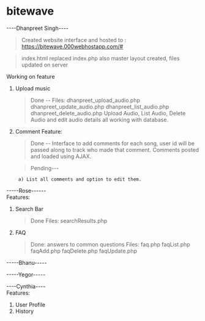 # bitewave
----Dhanpreet Singh----
> Created website interface and hosted to : https://bitewave.000webhostapp.com/#

> index.html replaced index.php also master layout created, files updated on server

Working on feature
1) Upload music
    >Done --
    >Files: dhanpreet_upload_audio.php
    dhanpreet_update_audio.php
    dhanpreet_list_audio.php
    dhanpreet_delete_audio.php
    Upload Audio, List Audio, Delete Audio and edit audio details all working with database.    

2) Comment Feature:
    >Done -- Interface to add comments for each song, user id will be passed along to track who made that comment.
    Comments posted and loaded using AJAX.
    
    >Pending---
    
        a) List all comments and option to edit them.
    

-----Rose------  
Features:
1) Search Bar
    >Done
    >Files:
    searchResults.php
2) FAQ
    >Done: answers to common questions
    >Files:
    faq.php
    faqList.php
    faqAdd.php
    faqDelete.php
    faqUpdate.php

-----Bhanu-----


-----Yegor-----


----Cynthia----  
Features:
1) User Profile
2) History

